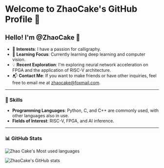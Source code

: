 # Welcome to ZhaoCake's GitHub Profile 🎉

## Hello! I'm @ZhaoCake 👋

- 🌟 **Interests**: I have a passion for calligraphy.
- 🚀 **Learning Focus**: Currently learning deep learning and computer vision.
- 💡 **Recent Exploration**: I'm exploring neural network acceleration on FPGA and the application of RISC-V architecture.
- 📬 **Contact Me**: If you want to make friends or have other inquiries, feel free to email me at [zhaocake@foxmail.com](mailto:zhaocake@foxmail.com).

---

### 🔧 Skills

- **Programming Languages**: Python, C, and C++ are commonly used, with other languages also in use.
- **Fields of Interest**: RISC-V, FPGA, and AI inference.

---

### 📊 GitHub Stats

![Zhao Cake's Most used languages](https://github-readme-stats.vercel.app/api/top-langs/?username=zhaocake&hide_border=true&langs_count=10&theme=gruvbox&hide=html&layout=compact)

![ZhaoCake's GitHub stats](https://github-readme-stats.vercel.app/api?username=zhaocake&show_icons=true&theme=gruvbox&count_private=true)



